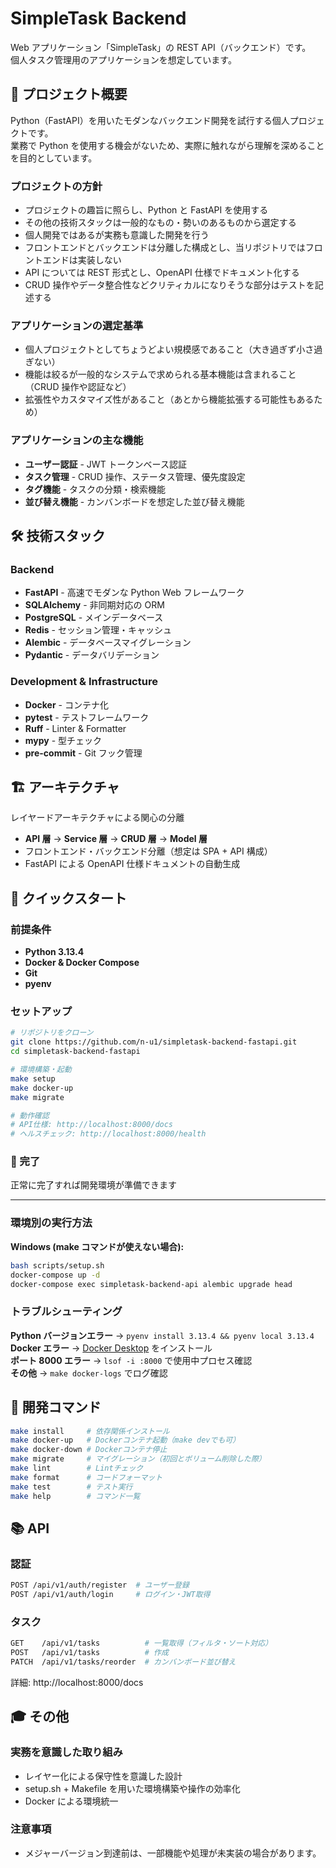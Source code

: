 # SimpleTask Backend

Web アプリケーション「SimpleTask」の REST API（バックエンド）です。  
個人タスク管理用のアプリケーションを想定しています。

## 🎯 プロジェクト概要

Python（FastAPI）を用いたモダンなバックエンド開発を試行する個人プロジェクトです。  
業務で Python を使用する機会がないため、実際に触れながら理解を深めることを目的としています。

### プロジェクトの方針

- プロジェクトの趣旨に照らし、Python と FastAPI を使用する
- その他の技術スタックは一般的なもの・勢いのあるものから選定する
- 個人開発ではあるが実務も意識した開発を行う
- フロントエンドとバックエンドは分離した構成とし、当リポジトリではフロントエンドは実装しない
- API については REST 形式とし、OpenAPI 仕様でドキュメント化する
- CRUD 操作やデータ整合性などクリティカルになりそうな部分はテストを記述する

### アプリケーションの選定基準

- 個人プロジェクトとしてちょうどよい規模感であること（大き過ぎず小さ過ぎない）
- 機能は絞るが一般的なシステムで求められる基本機能は含まれること（CRUD 操作や認証など）
- 拡張性やカスタマイズ性があること（あとから機能拡張する可能性もあるため）

### アプリケーションの主な機能

- **ユーザー認証** - JWT トークンベース認証
- **タスク管理** - CRUD 操作、ステータス管理、優先度設定
- **タグ機能** - タスクの分類・検索機能
- **並び替え機能** - カンバンボードを想定した並び替え機能

## 🛠 技術スタック

### Backend

- **FastAPI** - 高速でモダンな Python Web フレームワーク
- **SQLAlchemy** - 非同期対応の ORM
- **PostgreSQL** - メインデータベース
- **Redis** - セッション管理・キャッシュ
- **Alembic** - データベースマイグレーション
- **Pydantic** - データバリデーション

### Development & Infrastructure

- **Docker** - コンテナ化
- **pytest** - テストフレームワーク
- **Ruff** - Linter & Formatter
- **mypy** - 型チェック
- **pre-commit** - Git フック管理

## 🏗 アーキテクチャ

レイヤードアーキテクチャによる関心の分離

- **API 層** → **Service 層** → **CRUD 層** → **Model 層**
- フロントエンド・バックエンド分離（想定は SPA + API 構成）
- FastAPI による OpenAPI 仕様ドキュメントの自動生成

## 🚀 クイックスタート

### 前提条件

- **Python 3.13.4**
- **Docker & Docker Compose**
- **Git**
- **pyenv**

### セットアップ

```bash
# リポジトリをクローン
git clone https://github.com/n-u1/simpletask-backend-fastapi.git
cd simpletask-backend-fastapi

# 環境構築・起動
make setup
make docker-up
make migrate

# 動作確認
# API仕様: http://localhost:8000/docs
# ヘルスチェック: http://localhost:8000/health
```

### 🎉 完了

正常に完了すれば開発環境が準備できます

---

### 環境別の実行方法

**Windows (make コマンドが使えない場合):**

```bash
bash scripts/setup.sh
docker-compose up -d
docker-compose exec simpletask-backend-api alembic upgrade head
```

### トラブルシューティング

**Python バージョンエラー** → `pyenv install 3.13.4 && pyenv local 3.13.4`  
**Docker エラー** → [Docker Desktop](https://docs.docker.com/get-docker/) をインストール  
**ポート 8000 エラー** → `lsof -i :8000` で使用中プロセス確認  
**その他** → `make docker-logs` でログ確認

## 🧪 開発コマンド

```bash
make install     # 依存関係インストール
make docker-up   # Dockerコンテナ起動（make devでも可）
make docker-down # Dockerコンテナ停止
make migrate     # マイグレーション（初回とボリューム削除した際）
make lint        # Lintチェック
make format      # コードフォーマット
make test        # テスト実行
make help        # コマンド一覧
```

## 📚 API

### 認証

```bash
POST /api/v1/auth/register  # ユーザー登録
POST /api/v1/auth/login     # ログイン・JWT取得
```

### タスク

```bash
GET    /api/v1/tasks          # 一覧取得（フィルタ・ソート対応）
POST   /api/v1/tasks          # 作成
PATCH  /api/v1/tasks/reorder  # カンバンボード並び替え
```

詳細: http://localhost:8000/docs

## 🎓 その他

### 実務を意識した取り組み

- レイヤー化による保守性を意識した設計
- setup.sh + Makefile を用いた環境構築や操作の効率化
- Docker による環境統一

### 注意事項

- メジャーバージョン到達前は、一部機能や処理が未実装の場合があります。
